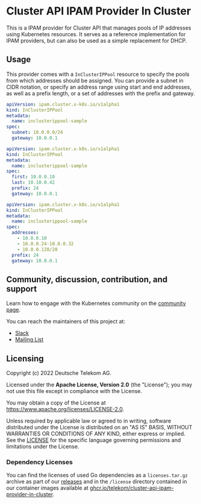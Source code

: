 # Cluster API IPAM Provider In Cluster

This is a IPAM provider for Cluster API that manages pools of IP addresses using Kubernetes resources. It serves as a reference implementation for IPAM providers, but can also be used as a simple replacement for DHCP.

## Usage

This provider comes with a `InClusterIPPool` resource to specify the pools from which addresses should be assigned. You can provide a subnet in CIDR notation, or specify an address range using start and end addresses, as well as a prefix length, or a set of addresses with the prefix and gateway.

```yaml
apiVersion: ipam.cluster.x-k8s.io/v1alpha1
kind: InClusterIPPool
metadata:
  name: inclusterippool-sample
spec:
  subnet: 10.0.0.0/24
  gateway: 10.0.0.1
```

```yaml
apiVersion: ipam.cluster.x-k8s.io/v1alpha1
kind: InClusterIPPool
metadata:
  name: inclusterippool-sample
spec:
  first: 10.0.0.10
  last: 10.10.0.42
  prefix: 24
  gateway: 10.0.0.1
```

```yaml
apiVersion: ipam.cluster.x-k8s.io/v1alpha1
kind: InClusterIPPool
metadata:
  name: inclusterippool-sample
spec:
  addresses:
    - 10.0.0.10
    - 10.0.0.24-10.0.0.32
    - 10.0.0.128/28
  prefix: 24
  gateway: 10.0.0.1
```

## Community, discussion, contribution, and support

Learn how to engage with the Kubernetes community on the [community page](http://kubernetes.io/community/).

You can reach the maintainers of this project at:

- [Slack](https://slack.k8s.io/)
- [Mailing List](https://groups.google.com/a/kubernetes.io/g/dev)

## Licensing

Copyright (c) 2022 Deutsche Telekom AG.

Licensed under the **Apache License, Version 2.0** (the "License"); you may not use this file except in compliance with the License.

You may obtain a copy of the License at https://www.apache.org/licenses/LICENSE-2.0.

Unless required by applicable law or agreed to in writing, software distributed under the License is distributed on an "AS IS" BASIS, WITHOUT WARRANTIES OR CONDITIONS OF ANY KIND, either express or implied. See the [LICENSE](./LICENSE) for the specific language governing permissions and limitations under the License.

### Dependency Licenses

You can find the licenses of used Go dependencies as a `licenses.tar.gz` archive as part of our [releases](https://github.com/telekom/cluster-api-ipam-provider-in-cluster/releases) and in the `/license` directory contained in our container images available at [ghcr.io/telekom/cluster-api-ipam-provider-in-cluster](https://ghcr.io/telekom/cluster-api-ipam-provider-in-cluster).
